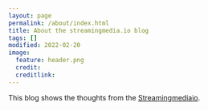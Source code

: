 ```yaml
---
layout: page
permalink: /about/index.html
title: About the streamingmedia.io blog
tags: []
modified: 2022-02-20
image:
  feature: header.png
  credit:
  creditlink:
---
```


This blog shows the thoughts from the [Streamingmediaio](https://streamingmedia.io/).
